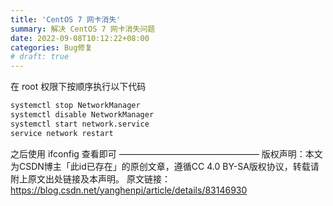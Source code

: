 ```yaml
---
title: 'CentOS 7 网卡消失'
summary: 解决 CentOS 7 网卡消失问题
date: 2022-09-08T10:12:22+08:00
categories: Bug修复
# draft: true
---
```

在 root 权限下按顺序执行以下代码

```sh
systemctl stop NetworkManager
systemctl disable NetworkManager
systemctl start network.service
service network restart
```

之后使用 ifconfig 查看即可
————————————————
版权声明：本文为CSDN博主「此id已存在」的原创文章，遵循CC 4.0 BY-SA版权协议，转载请附上原文出处链接及本声明。
原文链接：<https://blog.csdn.net/yanghenpi/article/details/83146930>
